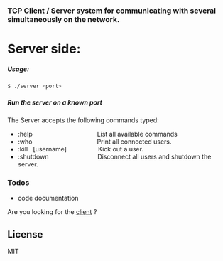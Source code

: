 ### TCP Client / Server system for communicating with several simultaneously on the network.

# Server side:

##### Usage:

```sh
$ ./server <port>
```

##### Run the server on a known port

  The Server accepts the following commands typed:

- :help&nbsp;&nbsp;&nbsp;&nbsp;&nbsp;&nbsp;&nbsp;&nbsp;&nbsp;&nbsp;&nbsp;&nbsp;&nbsp;&nbsp;&nbsp;&nbsp;&nbsp;&nbsp;&nbsp;&nbsp;&nbsp;&nbsp;&nbsp;&nbsp;&nbsp;&nbsp;&nbsp;&nbsp;&nbsp;&nbsp;&nbsp;&nbsp;&nbsp;&nbsp;&nbsp;&nbsp;&nbsp;List all available commands
- :who&nbsp;&nbsp;&nbsp;&nbsp;&nbsp;&nbsp;&nbsp;&nbsp;&nbsp;&nbsp;&nbsp;&nbsp;&nbsp;&nbsp;&nbsp;&nbsp;&nbsp;&nbsp;&nbsp;&nbsp;&nbsp;&nbsp;&nbsp;&nbsp;&nbsp;&nbsp;&nbsp;&nbsp;&nbsp;&nbsp;&nbsp;&nbsp;&nbsp;&nbsp;&nbsp;&nbsp;&nbsp;Print all connected users.
- :kill&nbsp;&nbsp;&nbsp;[username]&nbsp;&nbsp;&nbsp;&nbsp;&nbsp;&nbsp;&nbsp;&nbsp;&nbsp;&nbsp;&nbsp;&nbsp;&nbsp;&nbsp;&nbsp;&nbsp;&nbsp;&nbsp;Kick out a user.
- :shutdown&nbsp;&nbsp;&nbsp;&nbsp;&nbsp;&nbsp;&nbsp;&nbsp;&nbsp;&nbsp;&nbsp;&nbsp;&nbsp;&nbsp;&nbsp;&nbsp;&nbsp;&nbsp;&nbsp;&nbsp;&nbsp;&nbsp;&nbsp;&nbsp;&nbsp;&nbsp;&nbsp;&nbsp;Disconnect all users and shutdown the server.

### Todos

 - code documentation


Are you looking for the [client] ?

License
----

MIT

   [client]: <https://github.com/osmankh/tcpclient>
